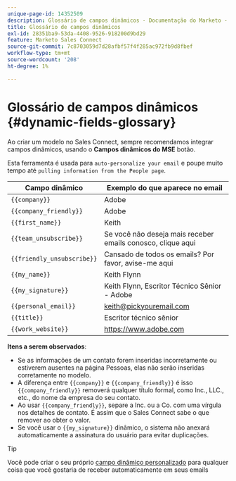```yaml
---
unique-page-id: 14352509
description: Glossário de campos dinâmicos - Documentação do Marketo - Documentação do produto
title: Glossário de campos dinâmicos
exl-id: 28351ba9-53da-4408-9526-918200d9bd29
feature: Marketo Sales Connect
source-git-commit: 7c8703059d7d28afbf57f4f285ac972fb9d8fbef
workflow-type: tm+mt
source-wordcount: '208'
ht-degree: 1%

---
```


# Glossário de campos dinâmicos {#dynamic-fields-glossary}

Ao criar um modelo no Sales Connect, sempre recomendamos integrar campos dinâmicos, usando o **Campos dinâmicos do MSE** botão.

Esta ferramenta é usada para `auto-personalize your email` e poupe muito tempo até `pulling information from the People page`.

| Campo dinâmico | Exemplo do que aparece no email |
|---|---|
| `{{company}}` | Adobe |
| `{{company_friendly}}` | Adobe |
| `{{first_name}}` | Keith |
| `{{team_unsubscribe}}` | Se você não deseja mais receber emails conosco, clique aqui |
| `{{friendly_unsubscribe}}` | Cansado de todos os emails? Por favor, avise-me aqui |
| `{{my_name}}` | Keith Flynn |
| `{{my_signature}}` | Keith Flynn, Escritor Técnico Sênior - Adobe |
| `{{personal_email}}` | keith@pickyouremail.com |
| `{{title}}` | Escritor técnico sênior |
| `{{work_website}}` | https://www.adobe.com |

**Itens a serem observados**:

* Se as informações de um contato forem inseridas incorretamente ou estiverem ausentes na página Pessoas, elas não serão inseridas corretamente no modelo.
* A diferença entre `{{company}}` e `{{company_friendly}}` é isso `{{company_friendly}}` removerá qualquer título formal, como Inc., LLC., etc., do nome da empresa do seu contato.
* Ao usar `{{company_friendly}}`, separe a Inc. ou a Co. com uma vírgula nos detalhes de contato. É assim que o Sales Connect sabe o que remover ao obter o valor.
* Se você usar o `{{my_signature}}` dinâmico, o sistema não anexará automaticamente a assinatura do usuário para evitar duplicações.

>[!TIP]
>
>Você pode criar o seu próprio [campo dinâmico personalizado](/help/marketo/product-docs/marketo-sales-connect/templates/dynamic-fields/create-custom-dynamic-fields.md) para qualquer coisa que você gostaria de receber automaticamente em seus emails
